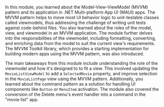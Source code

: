In this module, you learned about the Model-View-ViewModel (MVVM) pattern and its application in .NET Multi-platform App UI (MAUI) apps. The MVVM pattern helps to move most UI behavior logic to unit-testable classes called viewmodels, thus addressing the challenge of writing unit tests against code-behind files. You also learned about the roles of the model, view, and viewmodel in an MVVM application. The module further delves into the responsibilities of the viewmodel, including formatting, converting, and enriching data from the model to suit the current view's requirements. The MVVM Toolkit library, which provides a starting implementation for building modern apps using the MVVM pattern, was also introduced.

The main takeaways from this module include understanding the role of the viewmodel and how it's designed to to fit a view. This involved updating the `MovieListViewModel` to add a `SelectedMovie` property, and improve selection in the `MovieListPage` view using the MVVM pattern. Additionally, you learned about the command pattern as a solution for handling UI components like `Button` or `MenuItem` activation. The module also covered the conversion of the Delete menu's event handler into a command in the "movie list" app.
